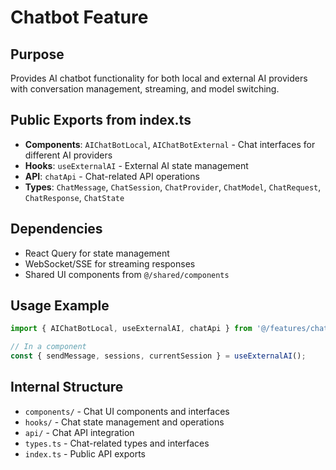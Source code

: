 # Chatbot Feature

## Purpose
Provides AI chatbot functionality for both local and external AI providers with conversation management, streaming, and model switching.

## Public Exports from index.ts
- **Components**: `AIChatBotLocal`, `AIChatBotExternal` - Chat interfaces for different AI providers
- **Hooks**: `useExternalAI` - External AI state management
- **API**: `chatApi` - Chat-related API operations
- **Types**: `ChatMessage`, `ChatSession`, `ChatProvider`, `ChatModel`, `ChatRequest`, `ChatResponse`, `ChatState`

## Dependencies
- React Query for state management
- WebSocket/SSE for streaming responses
- Shared UI components from `@/shared/components`

## Usage Example
```typescript
import { AIChatBotLocal, useExternalAI, chatApi } from '@/features/chatbot';

// In a component
const { sendMessage, sessions, currentSession } = useExternalAI();
```

## Internal Structure
- `components/` - Chat UI components and interfaces
- `hooks/` - Chat state management and operations
- `api/` - Chat API integration
- `types.ts` - Chat-related types and interfaces
- `index.ts` - Public API exports
